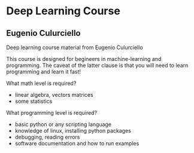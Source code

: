 # Deep Learning Course

## Eugenio Culurciello


Deep learning course material from Eugenio Culurciello

This course is designed for begineers in machine-learning and programming. The caveat of the latter clause is that you will need to learn programming and learn it fast!

What math level is required?

- linear algebra, vectors matrices
- some statistics


What programming level is required?

- basic python or any scripting language
- knowledge of linux, installing python packages
- debugging, reading errors
- software documentation and how to run examples



